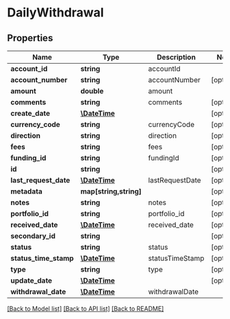 # DailyWithdrawal

## Properties
Name | Type | Description | Notes
------------ | ------------- | ------------- | -------------
**account_id** | **string** | accountId | 
**account_number** | **string** | accountNumber | [optional] 
**amount** | **double** | amount | 
**comments** | **string** | comments | [optional] 
**create_date** | [**\DateTime**](\DateTime.md) |  | [optional] 
**currency_code** | **string** | currencyCode | [optional] 
**direction** | **string** | direction | [optional] 
**fees** | **string** | fees | [optional] 
**funding_id** | **string** | fundingId | [optional] 
**id** | **string** |  | [optional] 
**last_request_date** | [**\DateTime**](\DateTime.md) | lastRequestDate | [optional] 
**metadata** | **map[string,string]** |  | [optional] 
**notes** | **string** | notes | [optional] 
**portfolio_id** | **string** | portfolio_id | [optional] 
**received_date** | [**\DateTime**](\DateTime.md) | received_date | [optional] 
**secondary_id** | **string** |  | [optional] 
**status** | **string** | status | [optional] 
**status_time_stamp** | [**\DateTime**](\DateTime.md) | statusTimeStamp | [optional] 
**type** | **string** | type | [optional] 
**update_date** | [**\DateTime**](\DateTime.md) |  | [optional] 
**withdrawal_date** | [**\DateTime**](\DateTime.md) | withdrawalDate | 

[[Back to Model list]](../README.md#documentation-for-models) [[Back to API list]](../README.md#documentation-for-api-endpoints) [[Back to README]](../README.md)


